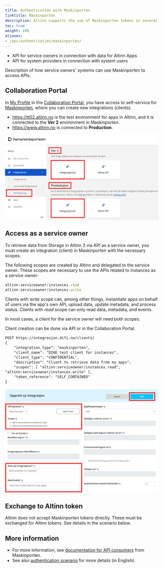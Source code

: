 ```yaml
---
title: Authentication with Maskinporten
linktitle: Maskinporten
description: Altinn supports the use of Maskinporten tokens in several APIs
toc: true
weight: 100
aliases:
- /api/authentication/maskinporten/
---
```


- API for service owners in connection with data for Altinn Apps
- API for system providers in connection with system users

Description of how service owners' systems can use Maskinporten to access APIs.

## Collaboration Portal

In [My Profile](https://minside-samarbeid.digdir.no) in the [Collaboration Portal](https://samarbeid.digdir.no/), you have access to self-service for [Maskinporten](https://samarbeid.digdir.no/maskinporten/maskinporten/25), where you can create new integrations (clients).

- https://tt02.altinn.no is the test environment for apps in Altinn, and it is connected to the **Ver 2** environment in Maskinporten.
- https://www.altinn.no is connected to **Production**.

![Environments in Maskinporten](environments-idporten.png "Environments in Maskinporten")

## Access as a service owner

To retrieve data from Storage in Altinn 3 via API as a service owner, you must create an integration (client) in Maskinporten with the necessary scopes.

The following scopes are created by Altinn and delegated to the service owner. These scopes are necessary to use the APIs related to instances as a service owner:

```js
altinn:serviceowner/instances.read
altinn:serviceowner/instances.write
```

Clients with *write* scope can, among other things, instantiate apps on behalf of users via the app's own API, upload data, update metadata, and process status.
Clients with *read* scope can only read data, metadata, and events.

In most cases, a client for the service owner will need both scopes.

Client creation can be done via API or in the Collaboration Portal.

```http
POST https://integrasjon.difi.no/clients/
{
    "integration_type": "maskinporten",
    "client_name": "DIHE test client for instances",
    "client_type": "CONFIDENTIAL",
    "description": "Client to retrieve data from my apps",
    "scopes": [ "altinn:serviceowner/instances.read", "altinn:serviceowner/instances.write" ],
    "token_reference": "SELF_CONTAINED"
}
```

![New integration](new-integration.png "Create new integration (client) in the Collaboration Portal. Remember to choose the correct environment.")

## Exchange to Altinn token

Altinn does not accept Maskinporten tokens directly. These must be exchanged for Altinn tokens. See details in the scenario below.

## More information

- For more information, see [documentation for API consumers](https://docs.digdir.no/maskinporten_guide_apikonsument.html#prosedyre-for-api-konsument) from Maskinporten.
- See also [authentication scenario](../../scenarios/authentication/) for more details (in English).
